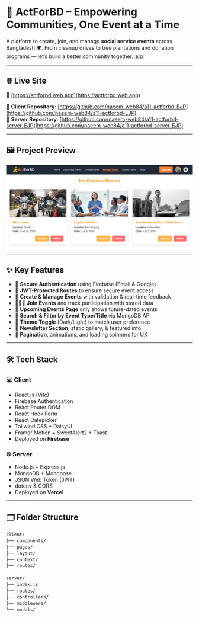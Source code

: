  # 🌱 ActForBD – Empowering Communities, One Event at a Time

A platform to create, join, and manage **social service events** across Bangladesh 🌍. From cleanup drives to tree plantations and donation programs — let’s build a better community together. 🇧🇩

---

## 🌐 Live Site

🔗 [https://actforbd.web.app](https://actforbd.web.app)

📁 **Client Repository**: [https://github.com/naeem-web84/a11-actforbd-EJP](https://github.com/naeem-web84/a11-actforbd-EJP)  
📁 **Server Repository**: [https://github.com/naeem-web84/a11-actforbd-server-EJP](https://github.com/naeem-web84/a11-actforbd-server-EJP)

---

## 🖼️ Project Preview

![ActForBD Preview](https://raw.githubusercontent.com/naeem-web84/a11-actforbd-server-EJP/refs/heads/main/Screenshot%202025-06-25%20142549.png)

---

## ✨ Key Features

- 🔐 **Secure Authentication** using Firebase (Email & Google)
- 🧾 **JWT-Protected Routes** to ensure secure event access
- 📅 **Create & Manage Events** with validation & real-time feedback
- 🧑‍🤝‍🧑 **Join Events** and track participation with stored data
- 📍 **Upcoming Events Page** only shows future-dated events
- 🔎 **Search & Filter by Event Type/Title** via MongoDB API
- 🎨 **Theme Toggle** (Dark/Light) to match user preference
- 📧 **Newsletter Section**, static gallery, & featured info
- 🔄 **Pagination**, animations, and loading spinners for UX

---

## 🛠️ Tech Stack

### 💻 Client

- React.js (Vite)
- Firebase Authentication
- React Router DOM
- React Hook Form
- React Datepicker
- Tailwind CSS + DaisyUI
- Framer Motion + SweetAlert2 + Toast
- Deployed on **Firebase**

### 🌐 Server

- Node.js + Express.js
- MongoDB + Mongoose
- JSON Web Token (JWT)
- dotenv & CORS
- Deployed on **Vercel**

---

## 🗂 Folder Structure

```bash
client/
├── components/
├── pages/
├── layout/
├── context/
├── routes/

server/
├── index.js
├── routes/
├── controllers/
├── middleware/
└── models/
